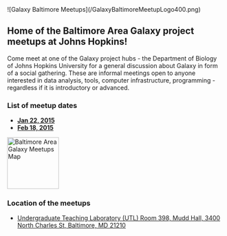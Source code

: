 <div class='center'>![Galaxy Baltimore Meetups](/GalaxyBaltimoreMeetupLogo400.png)</div>

## Home of the Baltimore Area Galaxy project meetups at Johns Hopkins!

Come meet at one of the Galaxy project hubs - the Department of Biology of Johns Hopkins University for a general discussion about Galaxy in form of a social gathering. These are informal meetings open to anyone interested in data analysis, tools, computer infrastructure, programming - regardless if it is introductory or advanced.

### List of meetup dates
* **[Jan 22, 2015](/Events/Meetups/Baltimore/2015-01-22)**
* **[Feb 18, 2015](/Events/Meetups/Baltimore/2015-02-18)**

<div class='right'><a href='http://bit.ly/1xSyrt7'><img src='/BaltimoreAreaMeetupMapThumb.png' alt='Baltimore Area Galaxy Meetups Map' width="120" /></a></div>

### Location of the meetups
* [Undergraduate Teaching Laboratory (UTL) Room 398, Mudd Hall, 3400 North Charles St, Baltimore, MD 21210](http://bit.ly/1xSyrt7)
